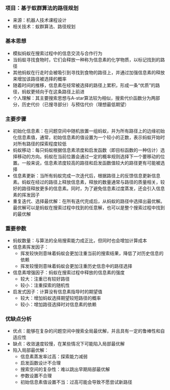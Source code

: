 ### 项目：基于蚁群算法的路径规划

- 来源：机器人技术课程设计
- 相关技术：蚁群算法、路径规划

### 基本思想

- 模拟蚂蚁在搜索过程中的信息交流与合作行为
- 当蚂蚁寻找食物时，它们会释放一种称为信息素的化学物质，以标记找到的路径
- 其他蚂蚁在行走时会被吸引到寻找到食物的路径上，并通过加强信息素的释放来增加该路径被选择的概率
- 随着时间的推移，信息素在经常被选择的路径上累积，形成一条“优质”的路径，蚂蚁更倾向于在这条路径上前进
- 个人理解：其主要搜索思想与A-star算法较为相似，搜索代价函数分为两部分，历史代价（已搜寻部分）与预估代价（理想最低期望）

### 主要步骤

- 初始化信息素：在问题空间中随机放置一组蚂蚁，并为所有路径上的边缘初始化信息素值，通常，初始信息素的值设置为一个较小的正数，表示蚂蚁开始时对所有路径的探索程度较低
- 蚂蚁移动：每只蚂蚁根据信息素浓度和启发函数（即目标函数的一种估计）选择移动的方向。蚂蚁在当前位置会通过一定的概率规则选择下一个要移动的位置。一般来说，信息素浓度较高的路径和启发函数值较大的路径更有可能被选择
- 信息素更新：当所有蚂蚁完成一次迭代后，根据路径上的反馈信息更新信息素。蚂蚁在经过的路径上释放信息素，释放的数量通常与路径的质量相关，较好的路径释放更多的信息素。同时，为了避免信息素过度蒸发，还会引入信息素的挥发因子
- 重复迭代、选择最优解：在所有迭代完成后，从蚂蚁的路径中选择出最优解。最优解可以是蚂蚁在搜索过程中找到的任意解，也可以是整个搜索过程中找到的最优解

### 重要参数

- 蚂蚁数量：与算法的全局搜索能力成正比，但同时也会增加计算成本
- 信息素挥发因子：
  - 挥发较快则意味着蚂蚁会更加注重当前的搜索结果，降低了对历史信息的依赖
  - 挥发较慢则意味着蚂蚁会更加注重历史信息中的路径选择
- 信息素增强因子：蚂蚁在搜索过程中释放的信息素的强度
  - 较大：注重已有较好路径
  - 较小：注重探索的随机性
- 启发式因子：计算没有信息素指导时的期望值
  - 较大：增加蚂蚁选择期望较短路径的概率
  - 较小：增加路径选择时对信息素的依赖

### 优缺点分析

- 优点：能够在复杂的问题空间中搜索全局最优解，并且具有一定的鲁棒性和自适应性
- 缺点：收敛速度较慢，在某些情况下可能陷入局部最优解
- 陷入局部最优解：
  - 信息素蒸发率过高：探索能力减弱
  - 启发函数设计不合理
  - 搜索空间的复杂性：难以跳出早期局部最优解
  - 参数设置不合理
  - 初始信息素值设置不当：过高可能会导致不愿尝试新路径

